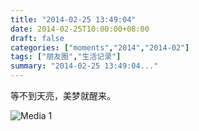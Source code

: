 ```yaml
---
title: "2014-02-25 13:49:04"
date: 2014-02-25T10:00:00+08:00
draft: false
categories: ["moments","2014","2014-02"]
tags: ["朋友圈","生活记录"]
summary: "2014-02-25 13:49:04..."
---
```


等不到天亮，美梦就醒来。

![Media 1](/Moments/photos/2014-02-25/201402251349040.jpg)
